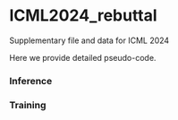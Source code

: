# ICML2024_rebuttal
Supplementary file and data for ICML 2024 

Here we provide detailed pseudo-code.

### Inference


### Training

